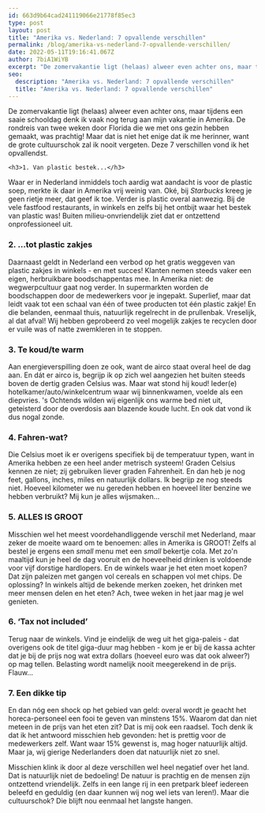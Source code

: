 ```yaml
---
id: 663d9b64cad241119066e21778f85ec3
type: post
layout: post
title: "Amerika vs. Nederland: 7 opvallende verschillen"
permalink: /blog/amerika-vs-nederland-7-opvallende-verschillen/
date: 2022-05-11T19:16:41.067Z
author: 7biA1WiYB
excerpt: "De zomervakantie ligt (helaas) alweer even achter ons, maar tijdens een saaie schooldag denk ik vaak nog terug aan mijn vakantie in Amerika. De rondreis van twee weken door Florida die we met ons gezin hebben gemaakt, was prachtig! Maar dat is niet het enige dat ik me herinner, want de grote cultuurschok zal ik nooit vergeten. Deze 7 verschillen vond ik het opvallendst.  "
seo:
  description: "Amerika vs. Nederland: 7 opvallende verschillen"
  title: "Amerika vs. Nederland: 7 opvallende verschillen"
---
```

De zomervakantie ligt (helaas) alweer even achter ons, maar tijdens een saaie schooldag denk ik vaak nog terug aan mijn vakantie in Amerika. De rondreis van twee weken door Florida die we met ons gezin hebben gemaakt, was prachtig! Maar dat is niet het enige dat ik me herinner, want de grote cultuurschok zal ik nooit vergeten. Deze 7 verschillen vond ik het opvallendst.  

    <h3>1. Van plastic bestek...</h3>
<p>Waar er in Nederland inmiddels toch aardig wat aandacht is voor de plastic soep, merkte ik daar in Amerika vrij weinig van. Oké, bij <em>Starbucks </em>kreeg je geen rietje meer, dat geef ik toe. Verder is plastic overal aanwezig. Bij de vele fastfood restaurants, in winkels en zelfs bij het ontbijt waar het bestek van plastic was! Buiten milieu-onvriendelijk ziet dat er ontzettend onprofessioneel uit.</p>
<h3>2. …tot plastic zakjes</h3>
<p>Daarnaast geldt in Nederland een verbod op het gratis weggeven van plastic zakjes in winkels - en met succes! Klanten nemen steeds vaker een eigen, herbruikbare boodschappentas mee. In Amerika niet: de wegwerpcultuur gaat nog verder. In supermarkten worden de boodschappen door de medewerkers voor je ingepakt. Superlief, maar dat leidt vaak tot een schaal van één of twee producten tot één plastic zakje! En die belanden, eenmaal thuis, natuurlijk regelrecht in de prullenbak. Vreselijk, al dat afval! Wij hebben geprobeerd zo veel mogelijk zakjes te recyclen door er vuile was of natte zwemkleren in te stoppen.</p>
<h3>3. Te koud/te warm</h3>
<p>Aan energieverspilling doen ze ook, want de airco staat overal heel de dag aan. En dát er airco is, begrijp ik op zich wel aangezien het buiten steeds boven de dertig graden Celsius was. Maar wat stond hij koud! Ieder(e) hotelkamer/auto/winkelcentrum waar wij binnenkwamen, voelde als een diepvries. 's Ochtends wilden wij eigenlijk ons warme bed niet uit, geteisterd door de overdosis aan blazende koude lucht. En ook dat vond ik dus nogal zonde.</p>
<h3>4. Fahren-wat?</h3>
<p>Die Celsius moet ik er overigens specifiek bij de temperatuur typen, want in Amerika hebben ze een heel ander metrisch systeem! Graden Celsius kennen ze niet; zij gebruiken liever graden Fahrenheit. En dan heb je nog feet, gallons, inches, miles en natuurlijk dollars. Ik begrijp ze nog steeds niet. Hoeveel kilometer we nu gereden hebben en hoeveel liter benzine we hebben verbruikt? Mij kun je alles wijsmaken...</p>
<h3>5. ALLES IS GROOT</h3>
<p>Misschien wel het meest voordehandliggende verschil met Nederland, maar zeker de moeite waard om te benoemen: alles in Amerika is GROOT! Zelfs al bestel je ergens een <em>small</em> menu met een <em>small</em> bekertje cola. Met zo'n maaltijd kun je heel de dag vooruit en de hoeveelheid drinken is voldoende voor vijf dorstige hardlopers. En de winkels waar je het eten moet kopen? Dat zijn paleizen met gangen vol cereals en schappen vol met chips. De oplossing? In winkels altijd de bekende merken zoeken, het drinken met meer mensen delen en het eten? Ach, twee weken in het jaar mag je wel genieten.</p>
<h3>6. ‘Tax not included’</h3>
<p>Terug naar de winkels. Vind je eindelijk de weg uit het giga-paleis - dat overigens ook de titel giga-duur mag hebben - kom je er bij de kassa achter dat je bij de prijs nog wat extra dollars (hoeveel euro was dat ook alweer?) op mag tellen. Belasting wordt namelijk nooit meegerekend in de prijs. Flauw...</p>
<h3>7. Een dikke tip</h3>
<p>En dan nóg een shock op het gebied van geld: overal wordt je geacht het horeca-personeel een fooi te geven van minstens 15%. Waarom dat dan niet meteen in de prijs van het eten zit? Dat is mij ook een raadsel. Toch denk ik dat ik het antwoord misschien heb gevonden: het is prettig voor de medewerkers zelf. Want waar 15% gewenst is, mag hoger natuurlijk altijd. Maar ja, wij gierige Nederlanders doen dat natuurlijk niet zo snel.</p>
<p>Misschien klink ik door al deze verschillen wel heel negatief over het land. Dat is natuurlijk niet de bedoeling! De natuur is prachtig en de mensen zijn ontzettend vriendelijk. Zelfs in een lange rij in een pretpark bleef iedereen beleefd en geduldig (en daar kunnen wij nog wel iets van leren!). Maar die cultuurschok? Die blijft nou eenmaal het langste hangen.</p>  
